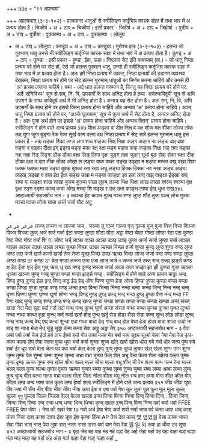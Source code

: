 +++
title = "९१ अप्रत्यय"

+++
अप्रत्ययात् (३-३-१०२) - प्रत्ययान्त धातुओं से स्त्रीलिङ्ग कर्तृभिन्न कारक संज्ञा में तथा भाव में अ प्रत्यय होता है।
चिकीर्ष + अ + टाप् = चिकीर्षा। इसी प्रकार - जिहीर्ष + अ + टाप् = जिहीर्षा । पुत्रीय + अ + टाप् = पुत्रीया। पुत्रकाम्य + अ + टाप् = पुत्रकाम्या । लोलूय
+ अ + टाप् = लोलूया। कण्डूय + अ + टाप् = कण्डूया।
गुरोश्च हलः (३-३-१०३) - हलन्त जो गुरुमान् धातु उनसे भी स्त्रीलिङ्ग कर्तृभिन्न कारक संज्ञा में तथा भाव में अ प्रत्यय होता है। कुण्ड् + अ + टाप् = कुण्डा। इसी प्रकार - हुण्डा, ईहा, ऊहा।
निष्ठायां सेट इति वक्तव्यम् (वा.) - जो धातु निष्ठा प्रत्यय परे होने पर सेट हों, ऐसे जो हलन्त गुरुमान् धातु, उनसे ही स्त्रीलिङ्ग कर्तृभिन्न कारक संज्ञा में तथा भाव में अ प्रत्यय होता है।
अतः हमें निष्ठा प्रत्यय में जाकर, निष्ठा प्रत्ययों की इडागम व्यवस्था देखकर, निष्ठा प्रत्यय परे होने पर सेट हलन्त गुरुमान् धातुओं का निर्णय करना चाहिये और
उनसे ही 'अ' प्रत्यय लगाना चाहिये। यथा -
अर्द धात हलन्त गरुमान है, किन्तु यह निष्ठा प्रत्यय परे होने पर. 'अर्देः संनिविभ्यः' सूत्र से सम्, नि, वि, उपसर्गों के साथ अनिट् होता है तथा 'अभेश्चाविदूर्ये' सूत्र से अभि उपसर्ग के साथ आविदूर्य अर्थ में भी अनिट् होता है। अन्यत्र यह सेट होता है। अतः सम्, नि, वि, अभि उपसर्गों के साथ होने पर इससे क्तिन् प्रत्यय होना चाहिये
और अन्यत्र 'अ' प्रत्यय होना चाहिये।
अञ्च् धातु निष्ठा प्रत्यय परे होने पर, 'अञ्चेः पूजायाम्' सूत्र से पूजा अर्थ में सेट होता है, अन्यत्र अनिट् होता है। अतः पूजा अर्थ होने पर इससे 'अ' प्रत्यय होना चाहिये और अन्यत्र क्तिन्' प्रत्यय होना चाहिये।
स्त्रीलिङ्ग में होने वाले अन्य प्रत्यय
३४७
शिक्ष
अड्का
वा
दीक्ष
निक्ष्
व
वक्ष
शीक
मक्ष
शीका लोका
लोक
तक्ष्
युगा जुगा बुङ्गा
रेक
रेका
सूर्ख
वल्ग
वल्गा
दक्ष
निष्ठा प्रत्यय में सेट् सारे हलन्त गुरुमान् धातु इस प्रकार हैं -
तक् तड्का
शिक्षा लग्ज लगा शक शङ्का भिक्ष् भिक्षा अङ्ग अङ्गा ना अङ्क
दक्ष् दक्षा
वङ्गा व वड्का
दीक्षा इग् इङ्गा मड्क् मका रक्ष् रक्षा
मङ्ग
मङ्गा कक् कड्का
निक्षा तङ् तगा वड्का नक्ष् नक्षा रिङ् रिङ्गा ढौक् ढौका
वक्षा लिङ् लिगा मृक्षा युङ्ग तक्षा जुङ्ग्
सूर्धा बुङ सेक्
सेका
चक्षा टीक् टीका
दक्षा
द दवा तीक तीका
ओखा
ल लङ्घा वष्क वष्का उङ्ख उड्खा
म
मङ्घा मस्का वख् वखा
शिवा फक्क फक्का
मखा
रङ्घा बुक्क्
बुक्का
रख
रखा लघु लङ्घा हिक्क हिक्का नव नखा अङ्घ अङ्घा
लड्ख्
लड्खा व
वघा ईक्ष ईक्षा उङ्ख उखा
म
मङ्घा काङ्क्षा इव इला लाघ् वाझ् वाङ्क्षा
ईड्खा
राघ्
राघा मा माङ्क्षा शाख शाखा कुञ्च
कुञ्चा राखा
लुञ्च् लञ्चा धिक्ष धिक्षा लाख लाखा श्वञ्च् श्वञ्चा वृक्ष वृक्षा
रङ्ग रङ्गा कञ्च् कचा
ओख्
मस्क्
शि
मङ्ख
र
उक्ष्
उक्षा
काङ्क्ष
लाघा
ईख्
धुक्षा
राख्३४८
अष्टाध्यायी सहजबोध भाग - ३
काञ्चा
ईट
काञ्च मुञ्च् मञ्च
रुण्ट
लुण्ट शौट
तुजा
पञ्च् लोच
मुञ्चा मञ्चा पञ्चा लोचा याचा अर्चा चर्चा
यौट
अटू
-
عرعر عر عر
लज्ज्
लज्जा লা
लाज्जा जज् . जञ्जा तु गञ्ज् गञ्जा गृज् गृञ्जा मुज् मुजा निज् निजा
शिञ्जा पिज्ज् पिञ्जा
कूज् अर्ज सर्ज
गर्जा
ईटा रुण्टा लुण्टा शौटा यौटा अट्टा वेष्टा चेष्टा गोष्टा लोष्टा रेटा एठा कुण्ठा
वेष्ट चेष्ट गोष्ट
वर्चा
शि
이
लोष्ट
चर्च् लाञ्छ वाञ्छ
आञ्छ उञ्छ् उञ्छ्
कूजा अर्जा सर्जा
लुण्ठा
चर्चा लाञ्छा
वाञ्छा
आञ्छा उञ्छा उञ्छा लच्छा युच्छा विच्छा उञ्छा ऋच्छा मिच्छा
तर्जा
शुण्ठा
कुण्ठ् लुण्ठ शुण्ठ रुण्ठ् लुण्ठ अण्ठ
लछ्
कर्ज खर्ज
कर्जा खर्जा
तेज
तेजा
युच्छ् विच्छ
उञ्छ ऋच्छ मिच्छ
लाजा
जर्जा
वण्ठ मण्ठ
रुण्ठा लुण्ठा अण्ठा वण्ठा
ਠਾ कण्ठा
ਠਾ हेठा मण्डा
लज्जा
एजा एजा
लाज् जर्ज ল सज्ज जर्ज उब्ज् राज् उज्झ् झर्ड्स
कण्ठ ਸ हेठ
ईजा
एज् ईज् गुज् ऋज्
धृ खऽ
मण्ड् कुण्ड्
सज्जा जर्जा उब्जा राजा उज्झा झा झी
कुण्डा
गुजा ऋञ्जा धृञ्जा खञ्जा
चुण्ड्
गण्ड्
चुण्डा गण्डा गण्डा
झर्ड्स
गण्ड् .
स्त्रीलिङ्ग में होने वाले अन्य प्रत्यय
कड्डा
अन्द्
हिण्ड् हुण्ड् कुण्ड्
ईडा
इन्द्
बिन्द्
कड्ड ईड् हेड्
ओण् घिण्ण घुण्ण
हेडा
ओणा
हिण्डा हुण्डा कुण्डा वण्डा मण्डा भण्डा पिण्डा मुण्डा तुण्डा
वण्ड् मण्ड्
अन्दा इन्दा बिन्दा भिन्दा निन्दा नन्दा चन्दा कन्दा
भिन्द् निन्द नन्द् चन्द्
घृण्ण
घिण्णा घुण्णा घृण्णा घूर्णा शोणा
भण्ड् पिण्ड् मुण्ड् तुण्ड्
कन्द्
भन्द्
भन्दा
हुण्ड्
हुण्डा
पैणा
मन्द्
मन्दा
FF
वेणा
खाद्
मुण्ड् चण्ड् शण्ड् तण्ड् पण्ड् कण्ड् खण्ड्
मुण्डा चण्डा शण्डा तण्डा पण्डा कण्डा खण्डा
अन्त् संस्त्
खादा नेदा मेदा सूदा पर्दा गर्दा तर्दा
मन्थ् मन्थ्
कुन्थ्
घूर्णा
अन्ता संस्ता मन्था मन्था कुन्था कुन्था पुन्था लुन्था मन्था नाथा कत्था
हूडा
कुन्थ्
कर्द
कर्दा खर्दा
होड्
पुन्थ्
खर्दु
रोड
होडा रौडा रोडा
कन्द्
शुन्ध्
लोड़
लोडा
लुन्थ् मन्थ् नाथ् कत्थ् वेथ्
एथ्
कन्दा शुन्धा एधा गाधा बाधा
हेड्
गाध् बाध्
होड़
वेथा
हेडा होडा बाडा शाडा
ऊर्दा
ना
बाड् शा
नाधा मेधा
मेध्
चुडू
चुड्डा
कम्प
कम्पा तेपा
अड्डु
अड्डा
तेप्
३५०
अष्टाध्यायी सहजबोध भाग - ३
वेपा
अर्बा पर्बा लर्बा
केप
ईर्दा हर्य ताय
ईर्ष्या हर्या
गोप
ताया मव्या
मेप
बर्बा
मव्य
सूक्ष्य
सूर्ध्या
केपा गेपा मेपा
रेपा कृप-कल्प कल्पा लेप् लेपा
जल्पा पुष्पा धूपा
भर्बा कर्बा
शुच्या
शुच्य खोर्
खर्बा
खोरा धोरा
गबे
गर्बा
धोर
जल्प पुष्प
शबे
शर्बा
ईर
धूप
सर्बा
वेला चेला
पप
पर्पा
चर्बा
केल्
केला
तुम्प् त्रुम्प्
तुम्पा त्रुम्पा तुम्फा
खेल्
खेला
शुम्भ उम्भ शुम्भ जृम्भ
तुम्फ
पेल
शुम्भा उम्भा शुम्भा जृम्भा अभ्रा वभ्रा
त्रुम्फा
फेल् शेल्
अभ्रू
पेला फेला शेला खोला वल्ला
त्रुम्फ तृम्फ दृम्फ् ऋम्फ गुम्फ रम्प
खोल
शीभा
वल्ल् मल्ल
चीभा
मल्ला
वभ्रू शीभ् ची रेभ
शल्भ वल्भ गल्भ
रेभा
भल्ला
भल्ल् वल्ल
कुम्ब
शल्भा
तृम्फा दृम्फा ऋम्फा गुम्फा रम्फा कुम्बा लुम्बा तुम्बा चुम्बा रम्बा लम्बा अम्बा लम्बा
लुम्ब् तुम्ब् चुम्ब्
मील
वल्भा गल्भा मभ्रा
वल्ला मीला पीला नीला शीला
मभू
नील
रम्ब
हम्म्
हम्मा मीमा
शील कील
मीम्
कीला
लम्ब अम्ब
भामा
कल
कूला
लम्ब
ईर्ष्या
शला
स्त्रीलिङ्ग में होने वाले अन्य प्रत्यय
३५१
जीव
जीवा
यूषा
पीव
जषा
मी तीव नीव्
पीवा मीवा तीवा नीवा
ऊषा ईषा व
एषा
पर्वा
गेषा
तूल तूला पूल पूला मूल्
मूला चुल्ल् चुल्ला দুলু
फुल्ला चिल्ल चिल्ला वेल्ल् वेल्ला
खल्ला इन्वा पिन्वा मिन्वा
निन्वा हिन्व् हिन्वा दिन्व् . दिन्वा जिन्व् जिन्वा रिन्व् रिन्वा रन्व् रन्वा धन्व् धन्वा धिन्व् धिन्वा
कृन्व्
खल्ल इन्व् पिन्व् मिन्व् निन्व्
मर्वा चर्वा भर्वा
FFEE FREE
पेषा जेषा । नेषा
की
खर्वा
रेषा
to
गर्वा
अर्च
हेषा भेषा
अर्वा शर्वा सर्वा
भाषा
षर्व
कंसा
धावा
धाव् काश्
कंसा
निंसा
दाश्
काशा दाशा ईशा चूषा
ईश
कृण्वा
हिंसा
AP
तेवा देवा
कास्
몇 염였일
पेसा कासा भासा
सेवा गोवा
भास् नास्
पेवा
लूषा
रास्
नासा रासा दासा
वर्षा
वाम
मेवा रेवा
월 일 외
रूषा
हा
चीवा
टद
शूषा
३५२
अष्टाध्यायी सहजबोध भाग - ३
बृंहा
जेह
बह
वाह
मंह
गर्ह
वल्ह
वेह
अर्ह
जेहा
बर्हा
वंह वंहा
वाहा
बल्ह बल्हा
मंहा
माह माहा
वह वर्हा
अंह अंहा
गर्दा
वल्हा
वेहा
गल्ह् गल्हा
अर्हा _